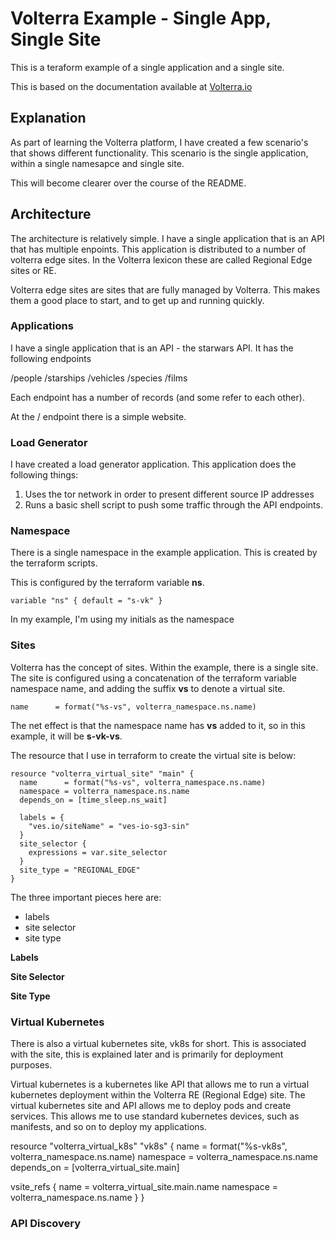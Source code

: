 # Volterra Example - Single App, Single Site

This is a teraform example of a single application and a single site.

This is based on the documentation available at [Volterra.io](http://volterra.io)

## Explanation

As part of learning the Volterra platform, I have created a few scenario's that shows different functionality. 
This scenario is the single application, within a single namesapce and single site.

This will become clearer over the course of the README.


## Architecture

The architecture is relatively simple. I have a single application that is an API that has multiple enpoints.
This application is distributed to a number of volterra edge sites. In the Volterra lexicon these are called Regional Edge sites or RE.

Volterra edge sites are sites that are fully managed by Volterra. This makes them a good place to start, and to get up and running quickly.

### Applications

I have a single application that is an API - the starwars API.
It has the following endpoints

/people
/starships
/vehicles
/species
/films

Each endpoint has a number of records (and some refer to each other).

At the / endpoint there is a simple website.


### Load Generator

I have created a load generator application. This application does the following things:

1. Uses the tor network in order to present different source IP addresses
2. Runs a basic shell script to push some traffic through the API endpoints.

### Namespace

There is a single namespace in the example application. This is created by the terraform scripts.

This is configured by the terraform variable **ns**. 

```
variable "ns" { default = "s-vk" }
```

In my example, I'm using my initials as the namespace 

### Sites

Volterra has the concept of sites. Within the example, there is a single site. 
The site is configured using a concatenation of the terraform variable namespace name, and adding the suffix **vs** to denote a virtual site.

```
name      = format("%s-vs", volterra_namespace.ns.name)
```

The net effect is that the namespace name has **vs** added to it, so in this example, it will be **s-vk-vs**.

The resource that I use in terraform to create the virtual site is below:

```
resource "volterra_virtual_site" "main" {
  name      = format("%s-vs", volterra_namespace.ns.name)
  namespace = volterra_namespace.ns.name
  depends_on = [time_sleep.ns_wait]

  labels = {
    "ves.io/siteName" = "ves-io-sg3-sin"
  }
  site_selector {
    expressions = var.site_selector
  }
  site_type = "REGIONAL_EDGE"
}
```

The three important pieces here are:

- labels
- site selector
- site type

**Labels**

**Site Selector**

**Site Type**



### Virtual Kubernetes

There is also a virtual kubernetes site, vk8s for short. This is associated with the site, this is explained later and is primarily for deployment purposes.

Virtual kubernetes is a kubernetes like API that allows me to run a virtual kubernetes deployment within the Volterra RE (Regional Edge) site. The virtual kubernetes site and API allows me to deploy pods and create services. This allows me to use standard kubernetes devices, such as manifests, and so on to deploy my applications.

resource "volterra_virtual_k8s" "vk8s" {
  name      = format("%s-vk8s", volterra_namespace.ns.name)
  namespace = volterra_namespace.ns.name
  depends_on = [volterra_virtual_site.main]

  vsite_refs {
    name      = volterra_virtual_site.main.name
    namespace = volterra_namespace.ns.name
  }
}

### API Discovery

